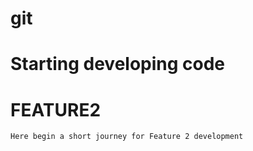 # git
# Starting developing code


# FEATURE2
    Here begin a short journey for Feature 2 development
    